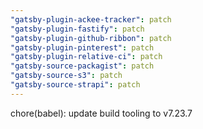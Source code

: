 ```yaml
---
"gatsby-plugin-ackee-tracker": patch
"gatsby-plugin-fastify": patch
"gatsby-plugin-github-ribbon": patch
"gatsby-plugin-pinterest": patch
"gatsby-plugin-relative-ci": patch
"gatsby-source-packagist": patch
"gatsby-source-s3": patch
"gatsby-source-strapi": patch
---
```


chore(babel): update build tooling to v7.23.7
